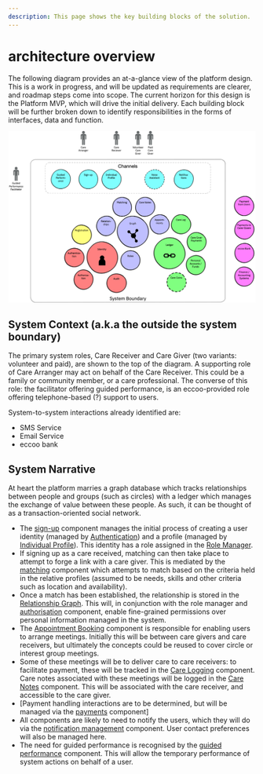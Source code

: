 ```yaml
---
description: This page shows the key building blocks of the solution.
---
```


# architecture overview

The following diagram provides an at-a-glance view of the platform design. This is a work in progress, and will be updated as requirements are clearer, and roadmap steps come into scope. The current horizon for this design is the Platform MVP, which will drive the initial delivery. Each building block will be further broken down to identify responsibilities in the forms of interfaces, data and function.

![Architecture Overview Diagram](../.gitbook/assets/eccoo-architecture-overview.png)

## System Context \(a.k.a the outside the system boundary\)

The primary system roles, Care Receiver and Care Giver \(two variants: volunteer and paid\), are shown to the top of the diagram. A supporting role of Care Arranger may act on behalf of the Care Receiver. This could be a family or community member, or a care professional. The converse of this role: the facilitator offering guided performance, is an eccoo-provided role offering telephone-based \(?\) support to users.

System-to-system interactions already identified are:

* SMS Service
* Email Service
* eccoo bank

## System Narrative

At heart the platform marries a graph database which tracks relationships between people and groups \(such as circles\) with a ledger which manages the exchange of value between these people. As such, it can be thought of as a transaction-oriented social network.

* The [sign-up](component-designs/sign-up.md) component manages the initial process of creating a user identity \(managed by [Authentication](component-designs/security/authentication.md)\) and a profile \(managed by [Individual Profile](component-designs/individual-profile.md)\). This identity has a role assigned in the [Role Manager](component-designs/role-manager.md).
* If signing up as a care received, matching can then take place to attempt to forge a link with a care giver. This is mediated by the [matching]() component which attempts to match based on the criteria held in the relative profiles \(assumed to be needs, skills and other criteria such as location and availability\).
* Once a match has been established, the relationship is stored in the [Relationship Graph](component-designs/relationship-graph.md). This will, in conjunction with the role manager and [authorisation](component-designs/security/authorisation.md) component, enable fine-grained permissions over personal information managed in the system.
* The [Appointment Booking](component-designs/appointment-booking.md) component is responsible for enabling users to arrange meetings. Initially this will be between care givers and care receivers, but ultimately the concepts could be reused to cover circle or interest group meetings.
* Some of these meetings will be to deliver care to care receivers: to facilitate payment, these will be tracked in the [Care Logging](component-designs/care-logging.md) component. Care notes associated with these meetings will be logged in the [Care Notes](component-designs/care-notes.md) component. This will be associated with the care receiver, and accessible to the care giver.
* \[Payment handling interactions are to be determined, but will be managed via the [payments](component-designs/payments.md) component\]
* All components are likely to need to notify the users, which they will do via the [notification management](component-designs/notification-management.md) component. User contact preferences will also be managed here.
* The need for guided performance is recognised by the [guided performance](component-designs/guided-performance.md) component. This will allow the temporary performance of system actions on behalf of a user.

